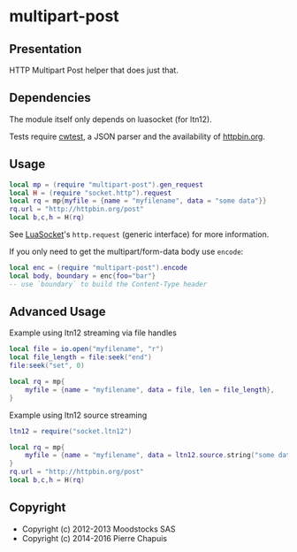# multipart-post

## Presentation

HTTP Multipart Post helper that does just that.

## Dependencies

The module itself only depends on luasocket (for ltn12).

Tests require [cwtest](https://github.com/catwell/cwtest), a JSON parser
and the availability of [httpbin.org](http://httpbin.org).

## Usage

```lua
local mp = (require "multipart-post").gen_request
local H = (require "socket.http").request
local rq = mp{myfile = {name = "myfilename", data = "some data"}}
rq.url = "http://httpbin.org/post"
local b,c,h = H(rq)
```

See [LuaSocket](http://w3.impa.br/~diego/software/luasocket/http.html)'s
`http.request` (generic interface) for more information.

If you only need to get the multipart/form-data body use `encode`:

```lua
local enc = (require "multipart-post").encode
local body, boundary = enc{foo="bar"}
-- use `boundary` to build the Content-Type header
```

## Advanced Usage

Example using ltn12 streaming via file handles

```lua
local file = io.open("myfilename", "r")
local file_length = file:seek("end")
file:seek("set", 0)

local rq = mp{
	myfile = {name = "myfilename", data = file, len = file_length},
}
```

Example using ltn12 source streaming

```lua
ltn12 = require("socket.ltn12")

local rq = mp{
	myfile = {name = "myfilename", data = ltn12.source.string("some data"), len = string.len("some data")}
}
rq.url = "http://httpbin.org/post"
local b,c,h = H(rq)
```

## Copyright

- Copyright (c) 2012-2013 Moodstocks SAS
- Copyright (c) 2014-2016 Pierre Chapuis

